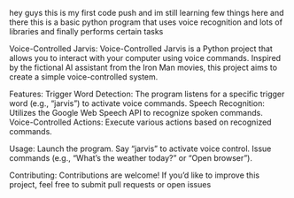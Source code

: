 hey guys this is my first code push and im still learning few things here and there 
this is a basic python program that uses voice recognition and lots of libraries 
and finally performs certain tasks


Voice-Controlled Jarvis:
Voice-Controlled Jarvis is a Python project that allows you to interact with your computer using voice commands. Inspired by the fictional AI assistant from the Iron Man movies, this project aims to create a simple voice-controlled system.

Features:
Trigger Word Detection: The program listens for a specific trigger word (e.g., “jarvis”) to activate voice commands.
Speech Recognition: Utilizes the Google Web Speech API to recognize spoken commands.
Voice-Controlled Actions: Execute various actions based on recognized commands.

Usage:
Launch the program.
Say “jarvis” to activate voice control.
Issue commands (e.g., “What’s the weather today?” or “Open browser”).

Contributing:
Contributions are welcome! If you’d like to improve this project, feel free to submit pull requests or open issues
